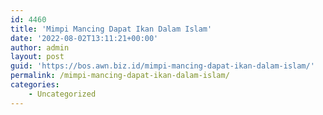 ```yaml
---
id: 4460
title: 'Mimpi Mancing Dapat Ikan Dalam Islam'
date: '2022-08-02T13:11:21+00:00'
author: admin
layout: post
guid: 'https://bos.awn.biz.id/mimpi-mancing-dapat-ikan-dalam-islam/'
permalink: /mimpi-mancing-dapat-ikan-dalam-islam/
categories:
    - Uncategorized
---
```



